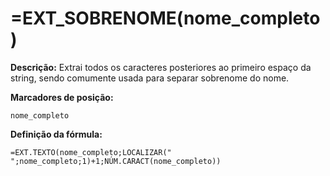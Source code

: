# =EXT_SOBRENOME(nome_completo)

**Descrição:** Extrai todos os caracteres posteriores ao primeiro espaço da string, sendo comumente usada para separar sobrenome do nome.

**Marcadores de posição:**
```
nome_completo
```

**Definição da fórmula:**
```
=EXT.TEXTO(nome_completo;LOCALIZAR(" ";nome_completo;1)+1;NÚM.CARACT(nome_completo))
```